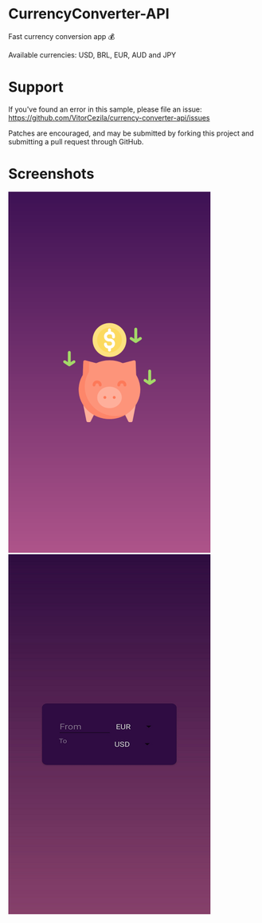 # CurrencyConverter-API
Fast currency conversion app 💰

Available currencies: USD, BRL, EUR, AUD and JPY

# Support
If you've found an error in this sample, please file an issue: https://github.com/VitorCezila/currency-converter-api/issues

Patches are encouraged, and may be submitted by forking this project and submitting a pull request through GitHub.

# Screenshots

![](screenshots/screen1.png)
![](screenshots/screen2.png)
